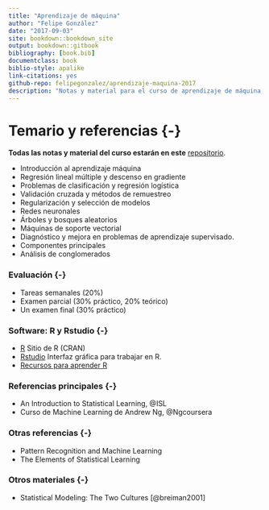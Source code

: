 ```yaml
--- 
title: "Aprendizaje de máquina"
author: "Felipe González"
date: "2017-09-03"
site: bookdown::bookdown_site
output: bookdown::gitbook
bibliography: [book.bib]
documentclass: book
biblio-style: apalike
link-citations: yes
github-repo: felipegonzalez/aprendizaje-maquina-2017
description: "Notas y material para el curso de aprendizaje de máquina 2017 (ITAM)"
---
```



# Temario y referencias {-}

**Todas las notas y material del curso estarán en este** [repositorio](https://github.com/felipegonzalez/aprendizaje-maquina-2017).

- Introducción al aprendizaje máquina
- Regresión lineal múltiple y descenso en gradiente
- Problemas de clasificación y regresión logística
- Validación cruzada y métodos de remuestreo
- Regularización y selección de modelos
- Redes neuronales
- Árboles y bosques aleatorios
- Máquinas de soporte vectorial
- Diagnóstico y mejora en problemas de aprendizaje supervisado.
- Componentes principales
- Análisis de conglomerados


### Evaluación {-}

- Tareas semanales (20%)
- Examen parcial (30% práctico, 20% teórico)
- Un examen final (30% práctico)

### Software: R y Rstudio {-}

- [R](https://cran.r-project.org) Sitio de R (CRAN)
- [Rstudio](https://www.rstudio.com/products/RStudio/) Interfaz gráfica para trabajar en R.
- [Recursos para aprender R](https://www.rstudio.com/online-learning/#R)


### Referencias principales {-}

- An Introduction to Statistical Learning, @ISL 
- Curso de Machine Learning de Andrew Ng, @Ngcoursera

### Otras referencias {-}

- Pattern Recognition and Machine Learning
- The Elements of Statistical Learning

### Otros materiales {-}

- Statistical Modeling: The Two Cultures [@breiman2001]



